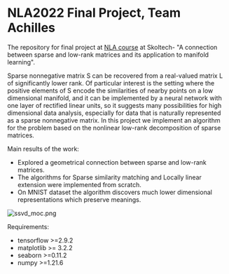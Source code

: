 # NLA2022 Final Project, Team Achilles
The repository for final project at [NLA course](https://github.com/oseledets/nla2022) at Skoltech- "A connection between sparse and low-rank matrices and its application to manifold learning".

Sparse nonnegative matrix S can be recovered from a real-valued matrix L of significantly lower rank. Of particular interest is the setting where the positive elements of S encode the similarities of nearby points on a low dimensional manifold, and it can be implemented by a neural network with one layer of rectified linear units, so it suggests many possibilities for high dimensional data analysis, especially for data that is naturally represented as a sparse nonnegative matrix. In this project we implement an algorithm for the problem based on the nonlinear low-rank decomposition of sparse matrices.



Main results of the work:
- Explored a geometrical connection between sparse and low-rank matrices.
- The algorithms for Sparse similarity matching and Locally linear extension were implemented from scratch.
- On MNIST dataset the algorithm discovers much lower dimensional representations which preserve meanings.


![ssvd_moc.png](img/ssvd_moc.png)

Requirements:
- tensorflow >=2.9.2
- matplotlib >= 3.2.2
- seaborn >=0.11.2
- numpy >=1.21.6

